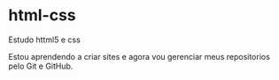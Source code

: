 # html-css
 Estudo httml5 e css


 Estou aprendendo a criar sites e agora vou gerenciar meus repositorios pelo Git e GitHub.
